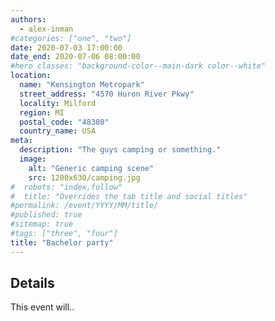 ```yaml
---
authors:
  - alex-inman
#categories: ["one", "two"]
date: 2020-07-03 17:00:00
date_end: 2020-07-06 08:00:00
#hero_classes: "background-color--main-dark color--white"
location:
  name: "Kensington Metropark"
  street_address: "4570 Huron River Pkwy"
  locality: Milford
  region: MI
  postal_code: "48380"
  country_name: USA
meta:
  description: "The guys camping or something."
  image:
    alt: "Generic camping scene"
    src: 1200x630/camping.jpg
#  robots: "index,follow"
#  title: "Overrides the tab title and social titles"
#permalink: /event/YYYY/MM/title/
#published: true
#sitemap: true
#tags: ["three", "four"]
title: "Bachelor party"
---
```


## Details

This event will..
